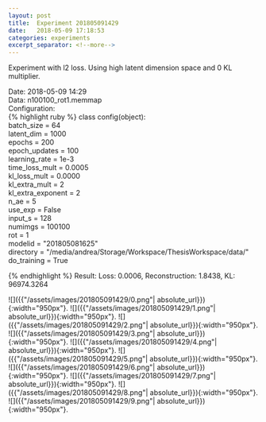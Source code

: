 ```yaml
---
layout: post
title:  Experiment 201805091429
date:   2018-05-09 17:18:53
categories: experiments
excerpt_separator: <!--more-->
---
```

Experiment with l2 loss. Using high latent dimension space and 0 KL multiplier.

 <!--more-->
Date: 2018-05-09 14:29  
Data: n100100_rot1.memmap  
Configuration:   
{% highlight ruby %}
class config(object):  
    batch_size = 64  
    latent_dim = 1000  
    epochs = 200  
    epoch_updates = 100  
    learning_rate = 1e-3   
    time_loss_mult = 0.0005   
    kl_loss_mult = 0.0000  
    kl_extra_mult = 2   
    kl_extra_exponent = 2  
    n_ae = 5  
    use_exp = False  
    input_s = 128  
    numimgs = 100100  
    rot = 1  
    modelid = "201805081625"  
    directory = "/media/andrea/Storage/Workspace/ThesisWorkspace/data/"  
    do_training = True  
  
{% endhighlight %}
Result: Loss: 0.0006, Reconstruction: 1.8438, KL: 96974.3264  

![]({{"/assets/images/201805091429/0.png"| absolute_url}}){:width="950px"}.
![]({{"/assets/images/201805091429/1.png"| absolute_url}}){:width="950px"}.
![]({{"/assets/images/201805091429/2.png"| absolute_url}}){:width="950px"}.
![]({{"/assets/images/201805091429/3.png"| absolute_url}}){:width="950px"}.
![]({{"/assets/images/201805091429/4.png"| absolute_url}}){:width="950px"}.
![]({{"/assets/images/201805091429/5.png"| absolute_url}}){:width="950px"}.
![]({{"/assets/images/201805091429/6.png"| absolute_url}}){:width="950px"}.
![]({{"/assets/images/201805091429/7.png"| absolute_url}}){:width="950px"}.
![]({{"/assets/images/201805091429/8.png"| absolute_url}}){:width="950px"}.
![]({{"/assets/images/201805091429/9.png"| absolute_url}}){:width="950px"}.

